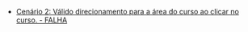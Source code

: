- [Cenário 2: Válido direcionamento para a área do curso ao clicar no curso. - FALHA](https://drive.google.com/file/d/1awMTGvc_y-eaE74ftlpZpcLkme22GiG_/view?usp=sharing)